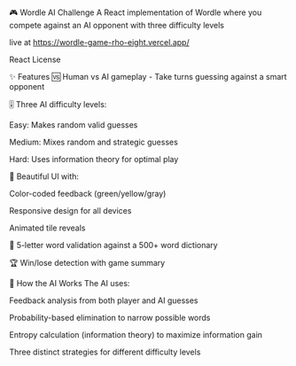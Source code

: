 🎮 Wordle AI Challenge
A React implementation of Wordle where you compete against an AI opponent with three difficulty levels


live at 
https://wordle-game-rho-eight.vercel.app/


React
License

✨ Features
🆚 Human vs AI gameplay - Take turns guessing against a smart opponent

🎚️ Three AI difficulty levels:

Easy: Makes random valid guesses

Medium: Mixes random and strategic guesses

Hard: Uses information theory for optimal play

🎨 Beautiful UI with:

Color-coded feedback (green/yellow/gray)

Responsive design for all devices

Animated tile reveals

📜 5-letter word validation against a 500+ word dictionary

🏆 Win/lose detection with game summary

🧠 How the AI Works
The AI uses:

Feedback analysis from both player and AI guesses

Probability-based elimination to narrow possible words

Entropy calculation (information theory) to maximize information gain

Three distinct strategies for different difficulty levels
